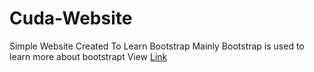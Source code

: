 # Cuda-Website
Simple Website Created To Learn Bootstrap Mainly Bootstrap is used to learn more about bootstrapt
View <a href="https://hammad774.github.io/Cuda-Website">Link </a>
